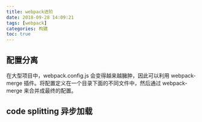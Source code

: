 ```yaml
---
title: webpack进阶
date: 2018-09-28 14:09:21
tags: [webpack]
categories: 构建
toc: true
---
```


## 配置分离
在大型项目中，webpack.config.js 会变得越来越臃肿，因此可以利用 webpack-merge 插件。将配置定义在一个目录下面的不同文件中，然后通过 webpack-merge 来合并成最终的配置。

## code splitting 异步加载